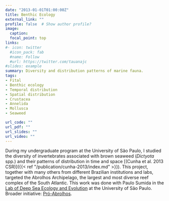 ```yaml
---
date: "2013-01-01T01:00:00Z"
title: Benthic Ecology
external_link: ""
profile: false  # Show author profile?
image:
  caption: 
  focal_point: top
links:
#- icon: twitter
  #icon_pack: fab
  #name: Follow
  #url: https://twitter.com/tauanajc
#slides: example
summary: Diversity and distribution patterns of marine fauna.
tags:
- Fital
- Benthic ecology
- Temporal distribution
- Spatial distribution
- Crustacea
- Annelida
- Mollusca
- Seaweed

url_code: ""
url_pdf: ""
url_slides: ""
url_video: ""
---
```


During my undergraduate program at the University of São Paulo, I studied the diversity of invertebrates associated with brown seaweed (*Dictyota* spp.) and their patterns of distribution in time and space [(Cunha et al. 2013 CSR)]({{< ref "/publication/cunha-2013/index.md" >}}). This project, together with many others from different Brazilian institutions and labs, targeted the Abrolhos Archipelago, the largest and most diverse reef complex of the South Atlantic. This work was done with Paulo Sumida in the [Lab of Deep Sea Ecology and Evolution](http://lamp.io.usp.br) at the University of São Paulo. Broader initiative: [Pró-Abrolhos](http://www3.io.usp.br:48080/lamp/index.php/projetos/todos/11-portugues/principal/projetos-concluidos/95-pro-abrolhos).
